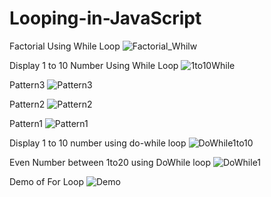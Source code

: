 # Looping-in-JavaScript

Factorial Using While Loop
![Factorial_Whilw](https://user-images.githubusercontent.com/81008413/120141729-a5a57180-c1fa-11eb-86de-0a9fc4bf2d18.png)

Display 1 to 10 Number Using While Loop
![1to10While](https://user-images.githubusercontent.com/81008413/120141734-a6d69e80-c1fa-11eb-811b-c8b92e48d9cf.png)

Pattern3
![Pattern3](https://user-images.githubusercontent.com/81008413/120141735-a76f3500-c1fa-11eb-9b93-470faa707f64.png)

Pattern2
![Pattern2](https://user-images.githubusercontent.com/81008413/120141738-a807cb80-c1fa-11eb-8928-85339791ea0b.png)

Pattern1
![Pattern1](https://user-images.githubusercontent.com/81008413/120141739-a807cb80-c1fa-11eb-8cf0-56bffcd21040.png)

Display 1 to 10 number using do-while loop
![DoWhile1to10](https://user-images.githubusercontent.com/81008413/120141742-a938f880-c1fa-11eb-9e54-afd9453bc55e.png)

Even Number between 1to20 using DoWhile loop
![DoWhile1](https://user-images.githubusercontent.com/81008413/120141743-a9d18f00-c1fa-11eb-882d-3121f991993d.png)

Demo of For Loop
![Demo](https://user-images.githubusercontent.com/81008413/120141746-aa6a2580-c1fa-11eb-8e19-e187f37ad302.png)
